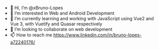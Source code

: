 - 👋 Hi, I’m @xBruno-Lopes
- 👀 I’m interested in Web and Android Development
- 🌱 I’m currently learning and working with JavaScript using Vue2 and Vue 3, with Vuetify and Quasar respectively
- 💞️ I’m looking to collaborate on web development
- 📫 How to reach me https://www.linkedin.com/in/bruno-lopes-a72240176/

<!---
xBruno-Lopes/xBruno-Lopes is a ✨ special ✨ repository because its `README.md` (this file) appears on your GitHub profile.
You can click the Preview link to take a look at your changes.
--->
